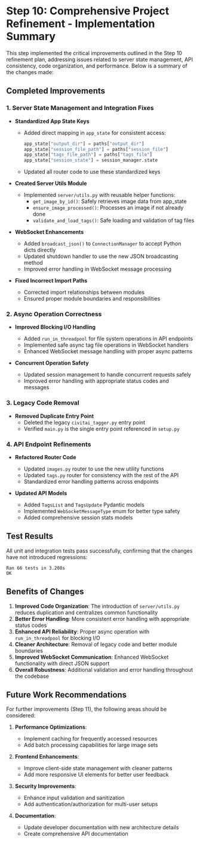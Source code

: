# Step 10: Comprehensive Project Refinement - Implementation Summary

This step implemented the critical improvements outlined in the Step 10 refinement plan, addressing issues related to server state management, API consistency, code organization, and performance. Below is a summary of the changes made:

## Completed Improvements

### 1. Server State Management and Integration Fixes

- **Standardized App State Keys**
  - Added direct mapping in `app_state` for consistent access:
    ```python
    app_state["output_dir"] = paths["output_dir"]
    app_state["session_file_path"] = paths["session_file"]
    app_state["tags_file_path"] = paths["tags_file"]
    app_state["session_state"] = session_manager.state
    ```
  - Updated all router code to use these standardized keys

- **Created Server Utils Module**
  - Implemented `server/utils.py` with reusable helper functions:
    - `get_image_by_id()`: Safely retrieves image data from app_state
    - `ensure_image_processed()`: Processes an image if not already done
    - `validate_and_load_tags()`: Safe loading and validation of tag files

- **WebSocket Enhancements**
  - Added `broadcast_json()` to `ConnectionManager` to accept Python dicts directly
  - Updated shutdown handler to use the new JSON broadcasting method
  - Improved error handling in WebSocket message processing

- **Fixed Incorrect Import Paths**
  - Corrected import relationships between modules
  - Ensured proper module boundaries and responsibilities

### 2. Async Operation Correctness

- **Improved Blocking I/O Handling**
  - Added `run_in_threadpool` for file system operations in API endpoints
  - Implemented safe async tag file operations in WebSocket handlers
  - Enhanced WebSocket message handling with proper async patterns

- **Concurrent Operation Safety**
  - Updated session management to handle concurrent requests safely
  - Improved error handling with appropriate status codes and messages

### 3. Legacy Code Removal

- **Removed Duplicate Entry Point**
  - Deleted the legacy `civitai_tagger.py` entry point
  - Verified `main.py` is the single entry point referenced in `setup.py`

### 4. API Endpoint Refinements

- **Refactored Router Code**
  - Updated `images.py` router to use the new utility functions
  - Updated `tags.py` router for consistency with the rest of the API
  - Standardized error handling patterns across endpoints

- **Updated API Models**
  - Added `TagsList` and `TagsUpdate` Pydantic models
  - Implemented `WebSocketMessageType` enum for better type safety
  - Added comprehensive session stats models

## Test Results

All unit and integration tests pass successfully, confirming that the changes have not introduced regressions:

```
Ran 66 tests in 3.208s
OK
```

## Benefits of Changes

1. **Improved Code Organization**: The introduction of `server/utils.py` reduces duplication and centralizes common functionality
2. **Better Error Handling**: More consistent error handling with appropriate status codes
3. **Enhanced API Reliability**: Proper async operation with `run_in_threadpool` for blocking I/O
4. **Cleaner Architecture**: Removal of legacy code and better module boundaries
5. **Improved WebSocket Communication**: Enhanced WebSocket functionality with direct JSON support
6. **Overall Robustness**: Additional validation and error handling throughout the codebase

## Future Work Recommendations

For further improvements (Step 11), the following areas should be considered:

1. **Performance Optimizations**:
   - Implement caching for frequently accessed resources
   - Add batch processing capabilities for large image sets

2. **Frontend Enhancements**:
   - Improve client-side state management with cleaner patterns
   - Add more responsive UI elements for better user feedback

3. **Security Improvements**:
   - Enhance input validation and sanitization
   - Add authentication/authorization for multi-user setups

4. **Documentation**:
   - Update developer documentation with new architecture details
   - Create comprehensive API documentation
